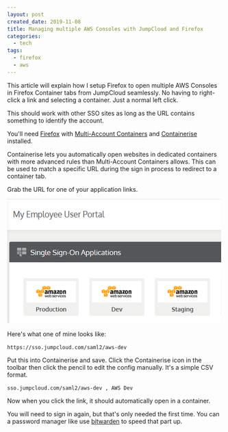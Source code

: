 ```yaml
---
layout: post
created_date: 2019-11-08
title: Managing multiple AWS Consoles with JumpCloud and Firefox
categories:
  - tech
tags:
  - firefox
  - aws
---
```


This article will explain how I setup Firefox to open multiple AWS Consoles in Firefox Container tabs from JumpCloud seamlessly.
No having to right-click a link and selecting a container.
Just a normal left click.

This should work with other SSO sites as long as the URL contains something to identify the account.

You'll need [Firefox](https://www.mozilla.org/en-US/firefox/new/) with [Multi-Account Containers](https://addons.mozilla.org/en-US/firefox/addon/multi-account-containers/)
and [Containerise](https://addons.mozilla.org/en-US/firefox/addon/containerise/) installed.

Containerise lets you automatically open websites in dedicated containers with more advanced rules than Multi-Account Containers allows.
This can be used to match a specific URL during the sign in process to redirect to a container tab.

Grab the URL for one of your application links.

![JumpCloud AWS Example](/assets/jumpcloud-aws-example.png)

Here's what one of mine looks like:

```
https://sso.jumpcloud.com/saml2/aws-dev
```

Put this into Containerise and save.
Click the Containerise icon in the toolbar then click the pencil to edit the config manually.
It's a simple CSV format.

```
sso.jumpcloud.com/saml2/aws-dev , AWS Dev
```

Now when you click the link, it should automatically open in a container.

You will need to sign in again, but that's only needed the first time.
You can a password manager like use [bitwarden](https://bitwarden.com/) to speed that part up.
